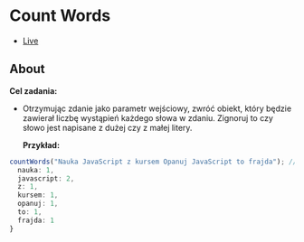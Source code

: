# Count Words

- [Live](https://onion-kamil.github.io/js-training/count-words/)

## About

**Cel zadania:**

- Otrzymując zdanie jako parametr wejściowy, zwróć obiekt, który będzie zawierał liczbę wystąpień każdego słowa w zdaniu. Zignoruj to czy słowo jest napisane z dużej czy z małej litery.

  **Przykład:**

```javascript
countWords("Nauka JavaScript z kursem Opanuj JavaScript to frajda"); // => {
  nauka: 1,
  javascript: 2,
  z: 1,
  kursem: 1,
  opanuj: 1,
  to: 1,
  frajda: 1
}
```
